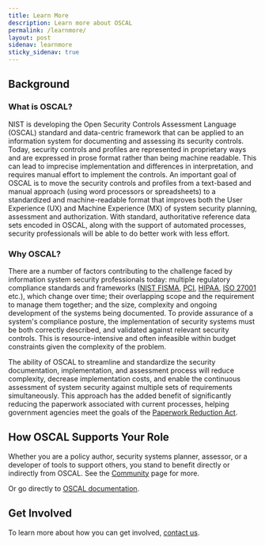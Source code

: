 ```yaml
---
title: Learn More
description: Learn more about OSCAL
permalink: /learnmore/
layout: post
sidenav: learnmore
sticky_sidenav: true
---
```


## Background

### What is OSCAL?

NIST is developing the Open Security Controls Assessment Language (OSCAL) standard and data-centric framework that can be applied to an information system for documenting and assessing its security controls. Today, security controls and profiles are represented in proprietary ways and are expressed in prose format rather than being machine readable. This can lead to imprecise implementation and differences in interpretation, and requires manual effort to implement the controls. An important goal of OSCAL is to move the security controls and profiles from a text-based and manual approach (using word processors or spreadsheets) to a standardized and machine-readable format that improves both the User Experience (UX) and Machine Experience (MX) of system security planning, assessment and authorization. With standard, authoritative reference data sets encoded in OSCAL, along with the support of automated processes, security professionals will be able to do better work with less effort.

### Why OSCAL?

There are a number of factors contributing to the challenge faced by information system security professionals today: multiple regulatory compliance standards and frameworks ([NIST FISMA](https://www.nist.gov/programs-projects/federal-information-security-management-act-fisma-implementation-project), [PCI](https://www.pcisecuritystandards.org/pci_security/), [HIPAA](https://www.hhs.gov/hipaa/index.html), [ISO 27001](https://www.iso.org/isoiec-27001-information-security.html) etc.), which change over time; their overlapping scope and the requirement to manage them together; and the size, complexity and ongoing development of the systems being documented. To provide assurance of a system's compliance posture, the implementation of security systems must be both correctly described, and validated against relevant security controls. This is resource-intensive and often infeasible within budget constraints given the complexity of the problem.

The ability of OSCAL to streamline and standardize the security documentation, implementation, and assessment process will reduce complexity, decrease implementation costs, and enable the continuous assessment of system security against multiple sets of requirements simultaneously. This approach has the added benefit of significantly reducing the paperwork associated with current processes, helping government agencies meet the goals of the [Paperwork Reduction Act](https://en.wikipedia.org/wiki/Paperwork_Reduction_Act).

## How OSCAL Supports Your Role

Whether you are a policy author, security systems planner, assessor, or a developer of tools to support others, you stand to benefit directly or indirectly from OSCAL. See the [Community](/community/) page for more.

Or go directly to [OSCAL documentation](/docs/).

## Get Involved 

To learn more about how you can get involved, [contact us](contact).
